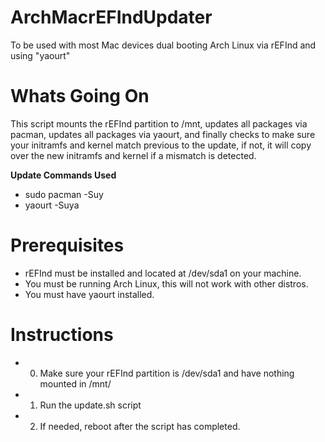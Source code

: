# ArchMacrEFIndUpdater
To be used with most Mac devices dual booting Arch Linux via rEFInd and using "yaourt"

# Whats Going On
This script mounts the rEFInd partition to /mnt, updates all packages via pacman, updates all packages via yaourt, and finally checks to make sure your initramfs and kernel match previous to the update, if not, it will copy over the new initramfs and kernel if a mismatch is detected.

**Update Commands Used**
- sudo pacman -Suy
- yaourt -Suya
# Prerequisites
- rEFInd must be installed and located at /dev/sda1 on your machine.
- You must be running Arch Linux, this will not work with other distros.
- You must have yaourt installed.

# Instructions
- 0. Make sure your rEFInd partition is /dev/sda1 and have nothing mounted in /mnt/
- 1. Run the update.sh script
- 2. If needed, reboot after the script has completed.
